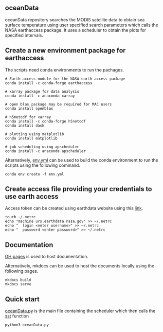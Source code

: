 oceanData
---------
oceanData repository searches the MODIS satellite data to obtain sea surface temperature using user specified search parameters which calls the NASA earthaccess package. 
It uses a scheduler to obtain the plots for specified intervals. 

## Create a new environment package for earthaccess
The scripts need conda environments to run the pachages.
```
# Earth access module for the NASA earth access package  
conda install -c conda-forge earthaccess

# xarray package for data analysis
conda install -c anaconda xarray

# open blas package may be required for MAC users 
conda install openblas 

# h5netcdf for xarray 
conda install -c conda-forge h5netcdf
conda install dask 

# plotting using matplotlib
conda install matplotlib 

# job scheduling using apscheduler 
conda install -c anaconda apscheduler 
```
Alternatively, [env.yml](env.yml) can be used to build the conda environment to
run the scripts using the following command. 

```
conda env create -f env.yml 
```

## Create access file providing your credentials to use earth access 
Access token can be created using earthdata website using this [link](https://www.earthdata.nasa.gov/learn/use-data).  
```
touch ~/.netrc 
echo "machine urs.earthdata.nasa.gov" >> ~/.netrc 
echo "	login <enter username>" >> ~/.netrc
echo "	password <enter password>" >> ~/.netrc 
```

## Documentation 
[GH pages](https://sb15895.github.io/oceanData/) is used to host documentation.

Alternatively, mkdocs can be used to host the documents locally using the following pages. 
```
mkdocs build 
mkdocs serve 
```

## Quick start
[oceanData.py](oceanData.py) is the main file containing the scheduler which then calls the [sst](sst.py) function
```
python3 oceanData.py 
```
